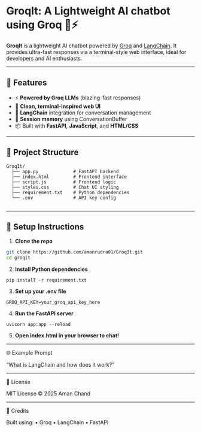 # GroqIt: A Lightweight AI chatbot using Groq 🧠⚡

**GroqIt** is a lightweight AI chatbot powered by [Groq](https://groq.com/) and [LangChain](https://www.langchain.com/). It provides ultra-fast responses via a terminal-style web interface, ideal for developers and AI enthusiasts.

---

## 🚀 Features

- ⚡ **Powered by Groq LLMs** (blazing-fast responses)
- 🎨 **Clean, terminal-inspired web UI**
- 🔗 **LangChain** integration for conversation management
- 🧠 **Session memory** using ConversationBuffer
- 📦 Built with **FastAPI**, **JavaScript**, and **HTML/CSS**

---

## 📁 Project Structure
```
GroqIt/
  ├── app.py             # FastAPI backend
  ├── index.html         # Frontend interface
  ├── script.js          # Frontend logic
  ├── styles.css         # Chat UI styling
  ├── requirement.txt    # Python dependencies
  └── .env               # API key config
 
```

---

## 🔧 Setup Instructions

1. **Clone the repo**

```bash
git clone https://github.com/amanrudra01/GroqIt.git
cd groqit
```
2.	**Install Python dependencies**
```
pip install -r requirement.txt
```

3.	**Set up your .env file**
```
GROQ_API_KEY=your_groq_api_key_here
```
4.	**Run the FastAPI server**
```
uvicorn app:app --reload
```
5.	**Open index.html in your browser to chat!**

---

🌐 Example Prompt

“What is LangChain and how does it work?”

---

📄 License

MIT License © 2025 Aman Chand

---
🙌 Credits

Built using:
	•	Groq
	•	LangChain
	•	FastAPI




